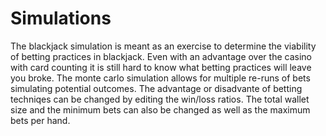 # Simulations

The blackjack simulation is meant as an exercise to determine the viability of betting practices in blackjack. Even with an advantage over the casino with card counting it is still hard to know what betting practices will leave you broke. The monte carlo simulation allows for multiple re-runs of bets simulating potential outcomes. The advantage or disadvante of betting techniqes can be changed by editing the win/loss ratios. The total wallet size and the minimum bets can also be changed as well as the maximum bets per hand.
